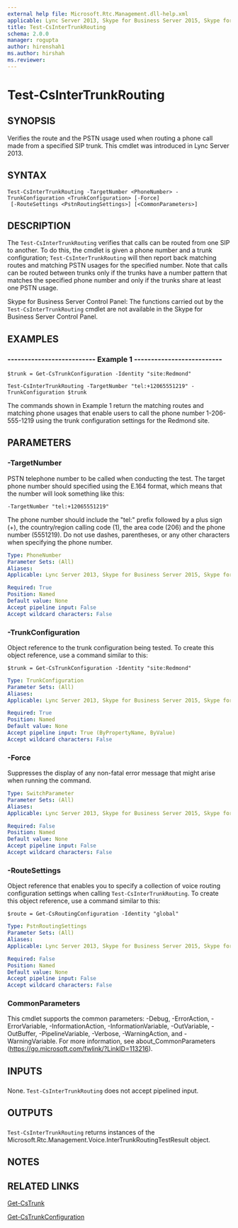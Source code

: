 ```yaml
---
external help file: Microsoft.Rtc.Management.dll-help.xml
applicable: Lync Server 2013, Skype for Business Server 2015, Skype for Business Server 2019
title: Test-CsInterTrunkRouting
schema: 2.0.0
manager: rogupta
author: hirenshah1
ms.author: hirshah
ms.reviewer:
---
```


# Test-CsInterTrunkRouting

## SYNOPSIS
Verifies the route and the PSTN usage used when routing a phone call made from a specified SIP trunk.
This cmdlet was introduced in Lync Server 2013.


## SYNTAX

```
Test-CsInterTrunkRouting -TargetNumber <PhoneNumber> -TrunkConfiguration <TrunkConfiguration> [-Force]
 [-RouteSettings <PstnRoutingSettings>] [<CommonParameters>]
```

## DESCRIPTION
The `Test-CsInterTrunkRouting` verifies that calls can be routed from one SIP to another.
To do this, the cmdlet is given a phone number and a trunk configuration; `Test-CsInterTrunkRouting` will then report back matching routes and matching PSTN usages for the specified number.
Note that calls can be routed between trunks only if the trunks have a number pattern that matches the specified phone number and only if the trunks share at least one PSTN usage.

Skype for Business Server Control Panel: The functions carried out by the `Test-CsInterTrunkRouting` cmdlet are not available in the Skype for Business Server Control Panel.


## EXAMPLES

### -------------------------- Example 1 --------------------------
```
$trunk = Get-CsTrunkConfiguration -Identity "site:Redmond"

Test-CsInterTrunkRouting -TargetNumber "tel:+12065551219" -TrunkConfiguration $trunk
```

The commands shown in Example 1 return the matching routes and matching phone usages that enable users to call the phone number 1-206-555-1219 using the trunk configuration settings for the Redmond site.


## PARAMETERS

### -TargetNumber
PSTN telephone number to be called when conducting the test.
The target phone number should specified using the E.164 format, which means that the number will look something like this:

`-TargetNumber "tel:+12065551219"`

The phone number should include the "tel:" prefix followed by a plus sign (+), the country/region calling code (1), the area code (206) and the phone number (5551219).
Do not use dashes, parentheses, or any other characters when specifying the phone number.

```yaml
Type: PhoneNumber
Parameter Sets: (All)
Aliases: 
Applicable: Lync Server 2013, Skype for Business Server 2015, Skype for Business Server 2019

Required: True
Position: Named
Default value: None
Accept pipeline input: False
Accept wildcard characters: False
```

### -TrunkConfiguration
Object reference to the trunk configuration being tested.
To create this object reference, use a command similar to this:

`$trunk = Get-CsTrunkConfiguration -Identity "site:Redmond"`

```yaml
Type: TrunkConfiguration
Parameter Sets: (All)
Aliases: 
Applicable: Lync Server 2013, Skype for Business Server 2015, Skype for Business Server 2019

Required: True
Position: Named
Default value: None
Accept pipeline input: True (ByPropertyName, ByValue)
Accept wildcard characters: False
```

### -Force
Suppresses the display of any non-fatal error message that might arise when running the command.

```yaml
Type: SwitchParameter
Parameter Sets: (All)
Aliases: 
Applicable: Lync Server 2013, Skype for Business Server 2015, Skype for Business Server 2019

Required: False
Position: Named
Default value: None
Accept pipeline input: False
Accept wildcard characters: False
```

### -RouteSettings
Object reference that enables you to specify a collection of voice routing configuration settings when calling `Test-CsInterTrunkRouting`.
To create this object reference, use a command similar to this:

`$route = Get-CsRoutingConfiguration -Identity "global"`

```yaml
Type: PstnRoutingSettings
Parameter Sets: (All)
Aliases: 
Applicable: Lync Server 2013, Skype for Business Server 2015, Skype for Business Server 2019

Required: False
Position: Named
Default value: None
Accept pipeline input: False
Accept wildcard characters: False
```

### CommonParameters
This cmdlet supports the common parameters: -Debug, -ErrorAction, -ErrorVariable, -InformationAction, -InformationVariable, -OutVariable, -OutBuffer, -PipelineVariable, -Verbose, -WarningAction, and -WarningVariable. For more information, see about_CommonParameters (https://go.microsoft.com/fwlink/?LinkID=113216).

## INPUTS

###  
None.
`Test-CsInterTrunkRouting` does not accept pipelined input.

## OUTPUTS

###  
`Test-CsInterTrunkRouting` returns instances of the Microsoft.Rtc.Management.Voice.InterTrunkRoutingTestResult object.

## NOTES

## RELATED LINKS

[Get-CsTrunk](Get-CsTrunk.md)

[Get-CsTrunkConfiguration](Get-CsTrunkConfiguration.md)

